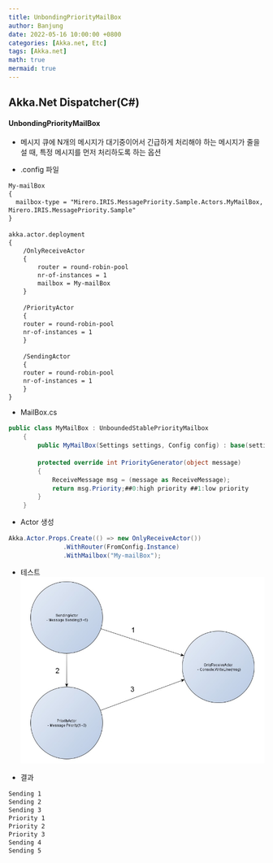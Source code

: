 ```yaml
---
title: UnbondingPriorityMailBox
author: Banjung
date: 2022-05-16 10:00:00 +0800
categories: [Akka.net, Etc]
tags: [Akka.net]
math: true
mermaid: true
---
```


## Akka.Net Dispatcher(C#)

#### UnbondingPriorityMailBox
- 메시지 큐에 N개의 메시지가 대기중이어서 긴급하게 처리해야 하는 메시지가 줄을 설 때, 특정 메시지를 먼저 처리하도록 하는 옵션

- .config 파일


```
My-mailBox
{
  mailbox-type = "Mirero.IRIS.MessagePriority.Sample.Actors.MyMailBox, Mirero.IRIS.MessagePriority.Sample"
}
          
akka.actor.deployment
{
    /OnlyReceiveActor
	{
		router = round-robin-pool
		nr-of-instances = 1
        mailbox = My-mailBox
	}

	/PriorityActor
	{
	router = round-robin-pool
	nr-of-instances = 1
	}

	/SendingActor
	{
	router = round-robin-pool
	nr-of-instances = 1
	}
}

```

- MailBox.cs
```cs
public class MyMailBox : UnboundedStablePriorityMailbox
    {
        public MyMailBox(Settings settings, Config config) : base(settings, config) { }

        protected override int PriorityGenerator(object message)
        {
            ReceiveMessage msg = (message as ReceiveMessage);
            return msg.Priority;##0:high priority ##1:low priority
        }
    }
```

- Actor 생성 
```cs
Akka.Actor.Props.Create(() => new OnlyReceiveActor())
               .WithRouter(FromConfig.Instance)
               .WithMailbox("My-mailBox");
```

- 테스트
![image](/assets/img/Akka/Test1.jpg)

- 결과


```
Sending 1
Sending 2
Sending 3
Priority 1
Priority 2
Priority 3
Sending 4
Sending 5
```